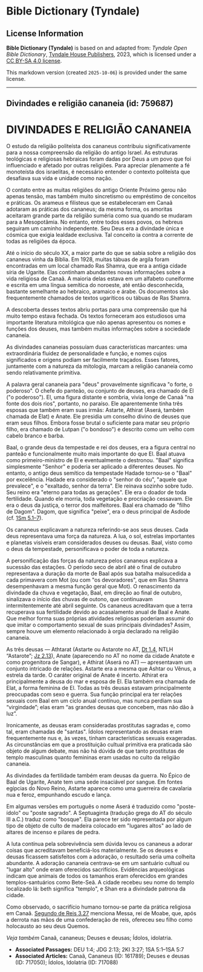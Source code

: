# Bible Dictionary (Tyndale)

## License Information

**Bible Dictionary (Tyndale)** is based on and adapted from: _Tyndale Open Bible Dictionary_, [Tyndale House Publishers](https://tyndaleopenresources.com/), 2023, which is licensed under a [CC BY-SA 4.0 license](https://creativecommons.org/licenses/by-sa/4.0/legalcode.en).

This markdown version (created `2025-10-06`) is provided under the same license.



--------------------------------

## Divindades e religião cananeia (id: 759687)

DIVINDADES E RELIGIÃO CANANEIA
==============================

O estudo da religião politeísta dos cananeus contribuiu significativamente para a nossa compreensão da religião do antigo Israel. As estruturas teológicas e religiosas hebraicas foram dadas por Deus a um povo que foi influenciado e afetado por outras religiões. Para apreciar plenamente a fé monoteísta dos israelitas, é necessário entender o contexto politeísta que desafiava sua vida e unidade como nação.

O contato entre as muitas religiões do antigo Oriente Próximo gerou não apenas tensão, mas também muito sincretismo ou empréstimo de conceitos e práticas. Os arameus e filisteus que se estabeleceram em Canaã adotaram as práticas dos cananeus; da mesma forma, os amoritas aceitaram grande parte da religião suméria como sua quando se mudaram para a Mesopotâmia. No entanto, entre todos esses povos, os hebreus seguiram um caminho independente. Seu Deus era a divindade única e cósmica que exigia lealdade exclusiva. Tal conceito ia contra a corrente de todas as religiões da época.

Até o início do século XX, a maior parte do que se sabia sobre a religião dos cananeus vinha da Bíblia. Em 1928, muitas tábuas de argila foram encontradas em um local chamado Ras Shamra, que era a antiga cidade síria de Ugarite. Elas continham abundantes novas informações sobre a vida religiosa de Canaã. A maioria delas estava em um alfabeto cuneiforme e escrita em uma língua semítica do noroeste, até então desconhecida, bastante semelhante ao hebraico, aramaico e árabe. Os documentos são frequentemente chamados de textos ugaríticos ou tábuas de Ras Shamra.

A descoberta desses textos abriu portas para uma compreensão que há muito tempo estava fechada. Os textos forneceram aos estudiosos uma importante literatura mitológica que não apenas apresentou os nomes e funções dos deuses, mas também muitas informações sobre a sociedade cananeia.

As divindades cananeias possuíam duas características marcantes: uma extraordinária fluidez de personalidade e função, e nomes cujos significados e origens podiam ser facilmente traçados. Esses fatores, juntamente com a natureza da mitologia, marcam a religião cananeia como sendo relativamente primitiva.

A palavra geral cananeia para "deus" provavelmente significava "o forte, o poderoso". O chefe do panteão, ou conjunto de deuses, era chamado de El ("o poderoso"). El, uma figura distante e sombria, vivia longe de Canaã "na fonte dos dois rios", portanto, no paraíso. Ele aparentemente tinha três esposas que também eram suas irmãs: Astarte, Athirat (Aserá, também chamada de Elat) e Anate. Ele presidia um conselho divino de deuses que eram seus filhos. Embora fosse brutal o suficiente para matar seu próprio filho, era chamado de Lutpan ("o bondoso") e descrito como um velho com cabelo branco e barba.

Baal, o grande deus da tempestade e rei dos deuses, era a figura central no panteão e funcionalmente muito mais importante do que El. Baal atuava como primeiro\-ministro de El e eventualmente o destronou. "Baal" significa simplesmente "Senhor" e poderia ser aplicado a diferentes deuses. No entanto, o antigo deus semítico da tempestade Hadade tornou\-se o "Baal" por excelência. Hadade era considerado o "senhor do céu", "aquele que prevalece", e o "exaltado, senhor da terra". Ele reinava sozinho sobre tudo. Seu reino era "eterno para todas as gerações". Ele era o doador de toda fertilidade. Quando ele morria, toda vegetação e procriação cessavam. Ele era o deus da justiça, o terror dos malfeitores. Baal era chamado de "filho de Dagom". Dagom, que significa "peixe", era o deus principal de Asdode (cf. [1Sm 5\.1–7](https://ref.ly/1Sam5:1-1Sam5:7)).

Os cananeus explicavam a natureza referindo\-se aos seus deuses. Cada deus representava uma força da natureza. A lua, o sol, estrelas importantes e planetas visíveis eram considerados deuses ou deusas. Baal, visto como o deus da tempestade, personificava o poder de toda a natureza.

A personificação das forças da natureza pelos cananeus explicava a sucessão das estações. O período seco de abril até o final de outubro representava a duração da morte de Baal após sua batalha malsucedida a cada primavera com Mot (ou com "os devoradores", que em Ras Shamra desempenhavam a mesma função geral que Mot). O renascimento da divindade da chuva e vegetação, Baal, em direção ao final de outubro, sinalizava o início das chuvas de outono, que continuavam intermitentemente até abril seguinte. Os cananeus acreditavam que a terra recuperava sua fertilidade devido ao acasalamento anual de Baal e Anate. Que melhor forma suas próprias atividades religiosas poderiam assumir do que imitar o comportamento sexual de suas principais divindades? Assim, sempre houve um elemento relacionado à orgia declarado na religião cananeia.

As três deusas — Athtarat (Astarte ou Astarote no AT, [Dt 1\.4](https://ref.ly/Deut1:4), NTLH “Astarote”; [Jz 2\.13](https://ref.ly/Judg2:13)), Anate (aparecendo no AT no nome da cidade Anatote e como progenitora de Sangar), e Athirat (Aserá no AT) — apresentavam um conjunto intricado de relações. Astarte era a mesma que Ashtar ou Vênus, a estrela da tarde. O caráter original de Anate é incerto. Athirat era principalmente a deusa do mar e esposa de El. Ela também era chamada de Elat, a forma feminina de El. Todas as três deusas estavam principalmente preocupadas com sexo e guerra. Sua função principal era ter relações sexuais com Baal em um ciclo anual contínuo, mas nunca perdiam sua “virgindade”; elas eram “as grandes deusas que concebem, mas não dão à luz”.

Ironicamente, as deusas eram consideradas prostitutas sagradas e, como tal, eram chamadas de "santas". Ídolos representando as deusas eram frequentemente nus e, às vezes, tinham características sexuais exageradas. As circunstâncias em que a prostituição cultual primitiva era praticada são objeto de algum debate, mas não há dúvida de que tanto prostitutas de templo masculinas quanto femininas eram usadas no culto da religião cananeia.

As divindades da fertilidade também eram deusas da guerra. No Épico de Baal de Ugarite, Anate tem uma sede insaciável por sangue. Em fontes egípcias do Novo Reino, Astarte aparece como uma guerreira de cavalaria nua e feroz, empunhando escudo e lança.

Em algumas versões em português o nome Aserá é traduzido como "poste\-ídolo" ou "poste sagrado". A Septuaginta (tradução grega do AT do século III a.C.) traduz como "bosque". Ela parece ter sido representada por algum tipo de objeto de culto de madeira colocado em "lugares altos" ao lado de altares de incenso e pilares de pedra.

A luta contínua pela sobrevivência sem dúvida levou os cananeus a adorar coisas que acreditavam beneficiá\-los materialmente. Se os deuses e deusas ficassem satisfeitos com a adoração, o resultado seria uma colheita abundante. A adoração cananeia centrava\-se em um santuário cultual ou "lugar alto" onde eram oferecidos sacrifícios. Evidências arqueológicas indicam que animais de todos os tamanhos eram oferecidos em grandes templos\-santuários como Bete\-Seã. A cidade recebeu seu nome do templo localizado lá: beth significa "templo", e Shan era a divindade patrona da cidade.

Como observado, o sacrifício humano tornou\-se parte da prática religiosa em Canaã. [Segundo de Reis 3\.27](https://ref.ly/2Kgs3:27) menciona Messa, rei de Moabe, que, após a derrota nas mãos de uma confederação de reis, ofereceu seu filho como holocausto ao seu deus Quemos.

*Veja também* Canaã, cananeus; Deuses e deusas; Ídolos, idolatria.

* **Associated Passages:** DEU 1:4; JDG 2:13; 2KI 3:27; 1SA 5:1–1SA 5:7
* **Associated Articles:** Canaã, Cananeus (ID: 161789); Deuses e deusas (ID: 717050); Ídolos, Idolatria (ID: 717088)

